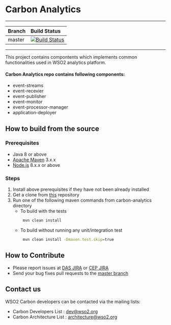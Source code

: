 # Carbon Analytics
---

|  Branch | Build Status |
| :------------ |:-------------
| master      | [![Build Status](https://wso2.org/jenkins/job/platform-builds/job/carbon-analytics/badge/icon)](https://wso2.org/jenkins/job/platform-builds/job/carbon-analytics/) |

---

This project contains compontents which implements common functionalities used in WSO2 analytics platform.

#### Carbon Analytics repo contains following components:

* event-streams      
* event-recevier
* event-publisher  
* event-monitor
* event-processor-manager
* application-deployer

## How to build from the source
### Prerequisites
* Java 8 or above
* [Apache Maven](https://maven.apache.org/download.cgi#) 3.x.x
* [Node.js](https://nodejs.org/en/) 8.x.x or above
### Steps
1. Install above prerequisites if they have not been already installed
2. Get a clone from [this](https://github.com/wso2/carbon-analytics.git) repository
3. Run one of the following maven commands from carbon-analytics directory
   * To build with the tests
        ```bash
         mvn clean install 
        ```
   * To build without running any unit/integration test
        ```bash
         mvn clean install -Dmaven.test.skip=true
        ```
## How to Contribute
* Please report issues at [DAS JIRA](https://wso2.org/jira/browse/DAS) or [CEP JIRA](https://wso2.org/jira/browse/CEP)
* Send your bug fixes pull requests to the [master branch](https://github.com/wso2/carbon-analytics/tree/master)

## Contact us
WSO2 Carbon developers can be contacted via the mailing lists:

* Carbon Developers List : dev@wso2.org
* Carbon Architecture List : architecture@wso2.org
